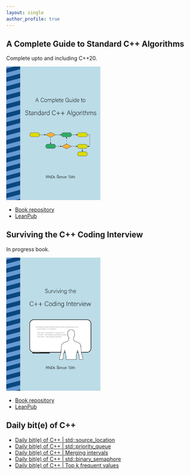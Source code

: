 ```yaml
---
layout: single
author_profile: true
---
```


## A Complete Guide to Standard C++ Algorithms

Complete upto and including C++20.

[<img src="assets/images/book_algorithms_cover.png" width="50%">](https://leanpub.com/cpp-algorithms-guide)

- [Book repository](https://github.com/HappyCerberus/book-cpp-algorithms)
- [LeanPub](https://leanpub.com/cpp-algorithms-guide)

## Surviving the C++ Coding Interview

In progress book.

[<img src="assets/images/book_coding_interview_cover.png" width="50%">](https://leanpub.com/cpp-coding-interview)

- [Book repository](https://leanpub.com/cpp-coding-interview)
- [LeanPub](https://leanpub.com/cpp-coding-interview)

## Daily bit(e) of C++

<ul>
<!-- SUBSTACK:START --><li><a href="https://simontoth.substack.com/p/daily-bite-of-c-stdsource_location">Daily bit&lpar;e&rpar; of C++ | std::source_location</a></li><li><a href="https://simontoth.substack.com/p/daily-bite-of-c-stdpriority_queue">Daily bit&lpar;e&rpar; of C++ | std::priority_queue</a></li><li><a href="https://simontoth.substack.com/p/daily-bite-of-c-merging-intervals">Daily bit&lpar;e&rpar; of C++ | Merging intervals</a></li><li><a href="https://simontoth.substack.com/p/daily-bite-of-c-stdbinary_semaphore">Daily bit&lpar;e&rpar; of C++ | std::binary_semaphore</a></li><li><a href="https://simontoth.substack.com/p/daily-bite-of-c-top-k-frequent-values">Daily bit&lpar;e&rpar; of C++ | Top k frequent values</a></li><!-- SUBSTACK:END -->
</ul>